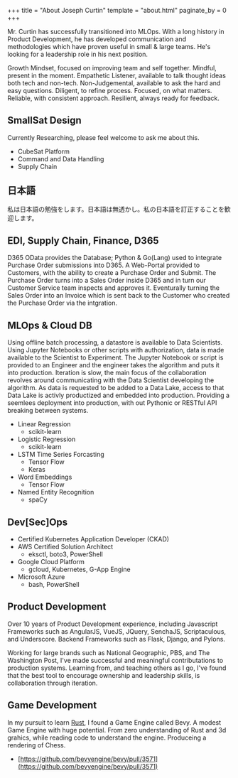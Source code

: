 +++
title = "About Joseph Curtin"
template = "about.html"
paginate_by = 0
+++

Mr. Curtin has successfully transitioned into MLOps. With a long history in Product Development, he has developed communication and methodologies which have proven useful in small & large teams. He's looking for a leadership role in his next position.

Growth Mindset, focused on improving team and self together. Mindful, present in the moment. Empathetic Listener, available to talk thought ideas both tech and non-tech. Non-Judgemental, available to ask the hard and easy questions. Diligent, to refine process. Focused, on what matters. Reliable, with consistent approach. Resilient, always ready for feedback.

## SmallSat Design
Currently Researching, please feel welcome to ask me about this.

* CubeSat Platform
* Command and Data Handling
* Supply Chain

## 日本語

私は日本語の勉強をします。日本語は無透かし。私の日本語を訂正することを歓迎します。

## EDI, Supply Chain, Finance, D365

D365 OData provides the Database; Python & Go(Lang) used to integrate Purchase Order submissions into D365. A Web-Portal provided to Customers, with the ability to create a Purchase Order and Submit. The Purchase Order turns into a Sales Order inside D365 and in turn our Customer Service team inspects and approves it. Eventurally turning the Sales Order into an Invoice which is sent back to the Customer who created the Purchase Order via the intgration.

## MLOps & Cloud DB

Using offline batch processing, a datastore is available to Data Scientists. Using Jupyter Notebooks or other scripts with authorization, data is made available to the Scientist to Experiment. The Jupyter Notebook or script is provided to an Engineer and the engineer takes the algorithm and puts it into production. Iteration is slow, the main focus of the collaboration revolves around communicating with the Data Scientist developing the algorithm. As data is requested to be added to a Data Lake, access to that Data Lake is activly productized and embedded into production. Providing a seemlees deployment into production, with out Pythonic or RESTful API breaking between systems.

* Linear Regression
    - scikit-learn
* Logistic Regression
    - scikit-learn
* LSTM Time Series Forcasting
    - Tensor Flow
    - Keras
* Word Embeddings
    - Tensor Flow
* Named Entity Recognition
    - spaCy

## Dev[Sec]Ops

* Certified Kubernetes Application Developer (CKAD)
* AWS Certified Solution Architect
    - eksctl, boto3, PowerShell
* Google Cloud Platform
    - gcloud, Kubernetes, G-App Engine
* Microsoft Azure
    - bash, PowerShell

## Product Development

Over 10 years of Product Development experience, including Javascript Frameworks such as AngularJS, VueJS, JQuery, SenchaJS, Scriptaculous, and Underscore. Backend Frameworks such as Flask, Django, and Pylons.

Working for large brands such as National Geographic, PBS, and The Washington Post, I've made successful and meaningful contributations to production systems. Learning from, and teaching others as I go, I've found that the best tool to encourage ownership and leadership skills, is collaboration through iteration.

## Game Development

In my pursuit to learn [Rust](https://www.rust-lang.org/), I found a Game Engine called Bevy. A modest Game Engine with huge potential. From zero understanding of Rust and 3d grahics, while reading code to understand the engine. Produceing a rendering of Chess.

* [https://github.com/bevyengine/bevy/pull/3571](https://github.com/bevyengine/bevy/pull/3571)
